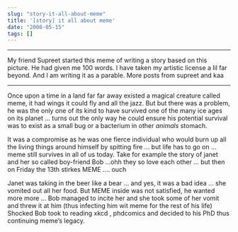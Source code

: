 ```yaml
---
slug: "story-it-all-about-meme"
title: '[story] it all about meme'
date: "2008-05-15"
tags: []
---
```

*******************************************************************
My friend Supreet started this meme of writing a story based on this picture. He had given me 100 words. I have taken my artistic license a lil far beyond. And I am writing it as a parable. More posts from supreet and kaa
*******************************************************************

Once upon a time in a land far far away existed a magical creature called meme, it had wings it could fly and all the jazz. But but there was a problem, he was the only one of its kind to have survived one of the many ice ages on its planet … turns out the only way he could ensure his potential survival was to exist as a small bug or a bacterium in other *animals* stomach.

It was a compromise as he was one fierce individual who would burn up all the living things around himself by spitting fire … but life has to go on … meme still survives in all of us today. Take for example the story of janet and her so called boy-friend Bob …ohh they so love each other … but then on Friday the 13th stirkes MEME …. ouch

Janet was taking in the beer like a bear … and yes, it was a bad idea … she vomited out all her food. But MEME inside was not satisfied, he wanted more more … Bob managed to incite her and she took some of her vomit and threw it at him (thus infecting him wit meme for the rest of his life)  Shocked Bob took to reading xkcd , phdcomics and decided to his PhD thus continuing meme’s legacy.
